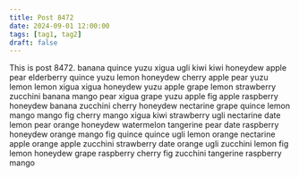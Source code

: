 ```yaml
---
title: Post 8472
date: 2024-09-01 12:00:00
tags: [tag1, tag2]
draft: false
---
```

This is post 8472.
banana
quince
yuzu
xigua
ugli
kiwi
kiwi
honeydew
apple
pear
elderberry
quince
yuzu
lemon
honeydew
cherry
apple
pear
yuzu
lemon
lemon
xigua
xigua
honeydew
yuzu
apple
grape
lemon
strawberry
zucchini
banana
mango
pear
xigua
grape
yuzu
apple
fig
apple
raspberry
honeydew
banana
zucchini
cherry
honeydew
nectarine
grape
quince
lemon
mango
mango
fig
cherry
mango
xigua
kiwi
strawberry
ugli
nectarine
date
lemon
pear
orange
honeydew
watermelon
tangerine
pear
date
raspberry
honeydew
orange
mango
fig
quince
quince
ugli
lemon
orange
nectarine
apple
orange
apple
zucchini
strawberry
date
orange
ugli
zucchini
lemon
fig
lemon
honeydew
grape
raspberry
cherry
fig
zucchini
tangerine
raspberry
mango

